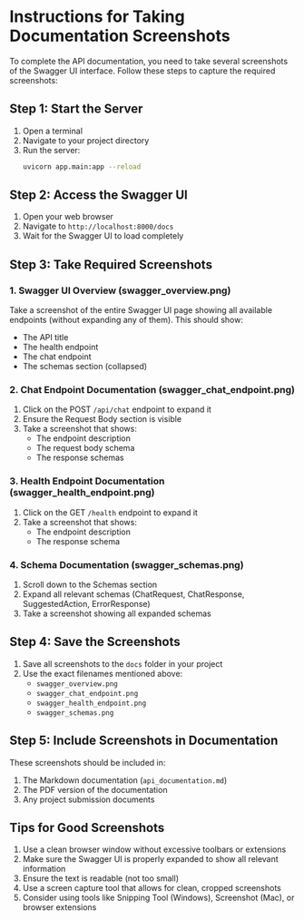 # Instructions for Taking Documentation Screenshots

To complete the API documentation, you need to take several screenshots of the Swagger UI interface. Follow these steps to capture the required screenshots:

## Step 1: Start the Server

1. Open a terminal
2. Navigate to your project directory
3. Run the server:
   ```bash
   uvicorn app.main:app --reload
   ```

## Step 2: Access the Swagger UI

1. Open your web browser
2. Navigate to `http://localhost:8000/docs`
3. Wait for the Swagger UI to load completely

## Step 3: Take Required Screenshots

### 1. Swagger UI Overview (swagger_overview.png)

Take a screenshot of the entire Swagger UI page showing all available endpoints (without expanding any of them). This should show:
- The API title
- The health endpoint
- The chat endpoint
- The schemas section (collapsed)

### 2. Chat Endpoint Documentation (swagger_chat_endpoint.png)

1. Click on the POST `/api/chat` endpoint to expand it
2. Ensure the Request Body section is visible
3. Take a screenshot that shows:
   - The endpoint description
   - The request body schema
   - The response schemas

### 3. Health Endpoint Documentation (swagger_health_endpoint.png)

1. Click on the GET `/health` endpoint to expand it
2. Take a screenshot that shows:
   - The endpoint description
   - The response schema

### 4. Schema Documentation (swagger_schemas.png)

1. Scroll down to the Schemas section
2. Expand all relevant schemas (ChatRequest, ChatResponse, SuggestedAction, ErrorResponse)
3. Take a screenshot showing all expanded schemas

## Step 4: Save the Screenshots

1. Save all screenshots to the `docs` folder in your project
2. Use the exact filenames mentioned above:
   - `swagger_overview.png`
   - `swagger_chat_endpoint.png`
   - `swagger_health_endpoint.png`
   - `swagger_schemas.png`

## Step 5: Include Screenshots in Documentation

These screenshots should be included in:
1. The Markdown documentation (`api_documentation.md`)
2. The PDF version of the documentation
3. Any project submission documents

## Tips for Good Screenshots

1. Use a clean browser window without excessive toolbars or extensions
2. Make sure the Swagger UI is properly expanded to show all relevant information
3. Ensure the text is readable (not too small)
4. Use a screen capture tool that allows for clean, cropped screenshots
5. Consider using tools like Snipping Tool (Windows), Screenshot (Mac), or browser extensions 
